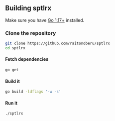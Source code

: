 ## Building sptlrx

Make sure you have [Go 1.17+](https://go.dev/) installed.

### Clone the repository

```sh
git clone https://github.com/raitonoberu/sptlrx
cd sptlrx
```

#### Fetch dependencies

```sh
go get
```

#### Build it

```sh
go build -ldflags '-w -s'
```

#### Run it

```sh
./sptlrx
```